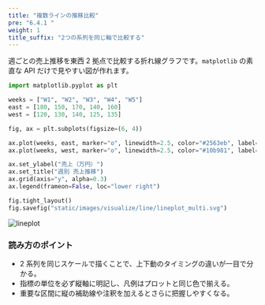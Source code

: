```yaml
---
title: "複数ラインの推移比較"
pre: "6.4.1 "
weight: 1
title_suffix: "2つの系列を同じ軸で比較する"
---
```


週ごとの売上推移を東西 2 拠点で比較する折れ線グラフです。`matplotlib` の素直な API だけで見やすい図が作れます。

```python
import matplotlib.pyplot as plt

weeks = ["W1", "W2", "W3", "W4", "W5"]
east = [180, 150, 170, 140, 160]
west = [120, 130, 140, 125, 135]

fig, ax = plt.subplots(figsize=(6, 4))

ax.plot(weeks, east, marker="o", linewidth=2.5, color="#2563eb", label="東エリア")
ax.plot(weeks, west, marker="o", linewidth=2.5, color="#10b981", label="西エリア")

ax.set_ylabel("売上（万円）")
ax.set_title("週別 売上推移")
ax.grid(axis="y", alpha=0.3)
ax.legend(frameon=False, loc="lower right")

fig.tight_layout()
fig.savefig("static/images/visualize/line/lineplot_multi.svg")
```

![lineplot](/images/visualize/line/lineplot_multi.svg)

### 読み方のポイント

- 2 系列を同じスケールで描くことで、上下動のタイミングの違いが一目で分かる。
- 指標の単位を必ず縦軸に明記し、凡例はプロットと同じ色で揃える。
- 重要な区間に縦の補助線や注釈を加えるとさらに把握しやすくなる。

